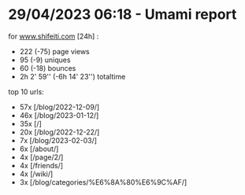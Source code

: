 # 29/04/2023 06:18 - Umami report
for www.shifeiti.com [24h] :

 - 222 (-75) page views
 - 95 (-9) uniques
 - 60 (-18) bounces
 - 2h 2' 59'' (-6h 14' 23'') totaltime


top 10 urls:
 - 57x [/blog/2022-12-09/]
 - 46x [/blog/2023-01-12/]
 - 35x [/]
 - 20x [/blog/2022-12-22/]
 - 7x [/blog/2023-02-03/]
 - 6x [/about/]
 - 4x [/page/2/]
 - 4x [/friends/]
 - 4x [/wiki/]
 - 3x [/blog/categories/%E6%8A%80%E6%9C%AF/]


